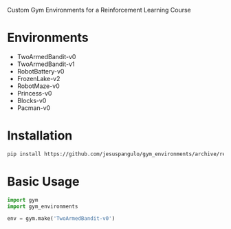 Custom Gym Environments for a Reinforcement Learning Course

# Environments

- TwoArmedBandit-v0
- TwoArmedBandit-v1
- RobotBattery-v0
- FrozenLake-v2
- RobotMaze-v0
- Princess-v0
- Blocks-v0
- Pacman-v0

# Installation

```bash
pip install https://github.com/jesuspangulo/gym_environments/archive/refs/heads/main.zip
```

# Basic Usage

```python
import gym
import gym_environments

env = gym.make('TwoArmedBandit-v0')
```
